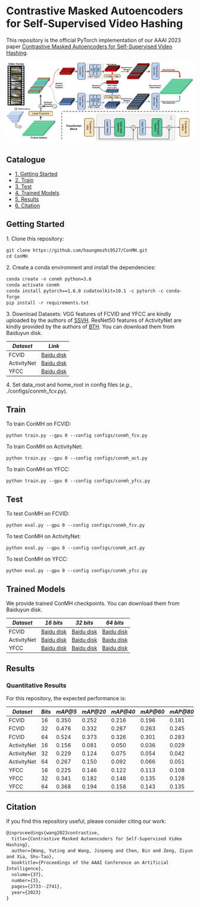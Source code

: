 # Contrastive Masked Autoencoders for Self-Supervised Video Hashing

This repository is the official PyTorch implementation of our AAAI 2023 paper [Contrastive Masked Autoencoders for Self-Supervised Video Hashing](https://ojs.aaai.org/index.php/AAAI/article/view/25373).

![](figures/overview.jpg)


## Catalogue <br> 
* [1. Getting Started](#getting-started)
* [2. Train](#train)
* [3. Test](#test)
* [4. Trained Models](#trained-models)
* [5. Results](#results)
* [6. Citation](#citation)



## Getting Started

1\. Clone this repository:
```
git clone https://github.com/haungmozhi9527/ConMH.git
cd ConMH
```

2\. Create a conda environment and install the dependencies:
```
conda create -n conmh python=3.6
conda activate conmh
conda install pytorch==1.6.0 cudatoolkit=10.1 -c pytorch -c conda-forge
pip install -r requirements.txt
```

3\. Download Datasets: VGG features of FCVID and YFCC are kindly uploaded by the authors of [SSVH]. ResNet50 features of ActivityNet are kindly provided by the authors of [BTH]. You can download them from Baiduyun disk. 

| *Dataset* | *Link* |
| ---- | ---- |
| FCVID | [Baidu disk](https://pan.baidu.com/s/1v0qo4PtiZgFB9iLmj3sJIg?pwd=0000) |
| ActivityNet | [Baidu disk](https://pan.baidu.com/s/1cDJ0-6T2-AOeLgp5rBihfA?pwd=0000) |
| YFCC | [Baidu disk](https://pan.baidu.com/s/1jpqcRRFdiemGvlPpukxJ6Q?pwd=0000) |

4\. Set data_root and home_root in config files (*e.g.*, ./configs/conmh_fcv.py).

## Train

To train ConMH on FCVID:
```
python train.py --gpu 0 --config configs/conmh_fcv.py
```

To train ConMH on ActivityNet:
```
python train.py --gpu 0 --config configs/conmh_act.py
```

To train ConMH on YFCC:
```
python train.py --gpu 0 --config configs/conmh_yfcc.py
```

## Test

To test ConMH on FCVID:
```
python eval.py --gpu 0 --config configs/conmh_fcv.py
```

To test ConMH on ActivityNet:
```
python eval.py --gpu 0 --config configs/conmh_act.py
```

To test ConMH on YFCC:
```
python eval.py --gpu 0 --config configs/conmh_yfcc.py
```

## Trained Models

We provide trained ConMH checkpoints. You can download them from Baiduyun disk.

| *Dataset* | *16 bits* | *32 bits* | *64 bits* |
| ---- | ---- | ---- | ---- |
| FCVID | [Baidu disk](https://pan.baidu.com/s/1sHoQ1iZCL0DmxxLCOH-BnQ?pwd=0000) | [Baidu disk](https://pan.baidu.com/s/1rF2Pbudz7PEJNbF6pcAqag?pwd=0000) | [Baidu disk](https://pan.baidu.com/s/1EbH9pZGGahDjCiv_d20C3g?pwd=0000) |
| ActivityNet | [Baidu disk](https://pan.baidu.com/s/1nxjOd2OvT3Q08P7UPo5XIQ?pwd=0000) | [Baidu disk](https://pan.baidu.com/s/1uVDjJDl0VeWwxHlS6rY7PA?pwd=0000) | [Baidu disk](https://pan.baidu.com/s/1gBpY5iOVciJZe-J8zgrtNg?pwd=0000) |
| YFCC | [Baidu disk](https://pan.baidu.com/s/1RH6e0-AClX0KK9Nzdvx5OA?pwd=0000) | [Baidu disk](https://pan.baidu.com/s/1WVeSI8jUb7L3inqGDwmvMw?pwd=0000) | [Baidu disk](https://pan.baidu.com/s/1UBSE_CDwesa8L5u3OS5S0Q?pwd=0000) |

## Results

### Quantitative Results

For this repository, the expected performance is:

| *Dataset* | *Bits* | *mAP@5* | *mAP@20* | *mAP@40* | *mAP@60* | *mAP@80* | *mAP@100* |
| ---- | ---- | ---- | ---- | ---- | ---- | ---- | ---- |
| FCVID | 16 | 0.350 | 0.252 | 0.216 | 0.196 | 0.181 | 0.169 |
| FCVID | 32 | 0.476 | 0.332 | 0.287 | 0.263 | 0.245 | 0.230 |
| FCVID | 64 | 0.524 | 0.373 | 0.326 | 0.301 | 0.283 | 0.267 |
| ActivityNet | 16 | 0.156 | 0.081 | 0.050 | 0.036 | 0.029 | 0.024 |
| ActivityNet | 32 | 0.229 | 0.124 | 0.075 | 0.054 | 0.042 | 0.035 |
| ActivityNet | 64 | 0.267 | 0.150 | 0.092 | 0.066 | 0.051 | 0.042 |
| YFCC | 16 | 0.225 | 0.146 | 0.122 | 0.113 | 0.108 | 0.104 |
| YFCC | 32 | 0.341 | 0.182 | 0.148 | 0.135 | 0.128 | 0.123 |
| YFCC | 64 | 0.368 | 0.194 | 0.158 | 0.143 | 0.135 | 0.130 |

## Citation

If you find this repository useful, please consider citing our work:

```
@inproceedings{wang2023contrastive,
  title={Contrastive Masked Autoencoders for Self-Supervised Video Hashing},
  author={Wang, Yuting and Wang, Jinpeng and Chen, Bin and Zeng, Ziyun and Xia, Shu-Tao},
  booktitle={Proceedings of the AAAI Conference on Artificial Intelligence},
  volume={37},
  number={3},
  pages={2733--2741},
  year={2023}
}
```

[SSVH]:https://github.com/lixiangpengcs/Self-Supervised-Video-Hashing

[BTH]:https://github.com/Lily1994/BTH


